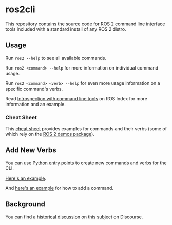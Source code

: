 # ros2cli

This repository contains the source code for ROS 2 command line interface tools included with a standard install of any ROS 2 distro.

## Usage

Run `ros2 --help` to see all available commands.

Run `ros2 <command> --help` for more information on individual command usage.

Run `ros2 <command> <verb> --help` for even more usage information on a specific command's verbs.   

Read [Introspection with command line tools](https://index.ros.org/doc/ros2/Tutorials/Introspection-with-command-line-tools/) on ROS Index for more information and an example.

### Cheat Sheet

This [cheat sheet](https://github.com/artivis/ros2_cheats_sheet/blob/master/cli/cli_cheats_sheet.pdf) provides examples for commands and their verbs (some of which rely on the [ROS 2 demos package](https://github.com/ros2/demos)).

## Add New Verbs

You can use [Python entry points](https://setuptools.readthedocs.io/en/latest/pkg_resources.html#entry-points) to create new commands and verbs for the CLI.

[Here's an example](https://github.com/ros2/ros2cli/pull/273/files).

And [here's an example](https://github.com/artivis/ros2hellocli) for how to add a command.

## Background

You can find a [historical discussion](https://discourse.ros.org/t/ros-graph-information-tools-implementation-discussion/674/34) on this subject on Discourse.
